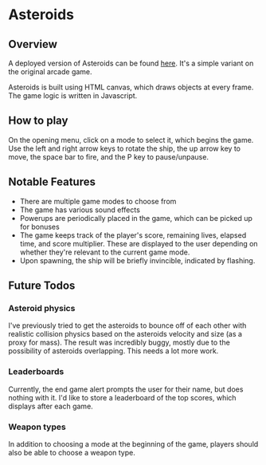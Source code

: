 Asteroids
=========

## Overview

A deployed version of Asteroids can be found [here](https://philnachumasteroids.firebaseapp.com/). It's a simple variant on the original arcade game.

Asteroids is built using HTML canvas, which draws objects at every frame. The game logic is written in Javascript.

## How to play

On the opening menu, click on a mode to select it, which begins the game. Use the left and right arrow keys to rotate the ship, the up arrow key to move, the space bar to fire, and the P key to pause/unpause.

## Notable Features

* There are multiple game modes to choose from
* The game has various sound effects
* Powerups are periodically placed in the game, which can be picked up for bonuses
* The game keeps track of the player's score, remaining lives, elapsed time, and score multiplier. These are displayed to the user depending on whether they're relevant to the current game mode.
* Upon spawning, the ship will be briefly invincible, indicated by flashing.

## Future Todos

### Asteroid physics

I've previously tried to get the asteroids to bounce off of each other with realistic collision physics based on the asteroids velocity and size (as a proxy for mass). The result was incredibly buggy, mostly due to the possibility of asteroids overlapping. This needs a lot more work.

### Leaderboards

Currently, the end game alert prompts the user for their name, but does nothing with it. I'd like to store a leaderboard of the top scores, which displays after each game.

### Weapon types

In addition to choosing a mode at the beginning of the game, players should also be able to choose a weapon type.
